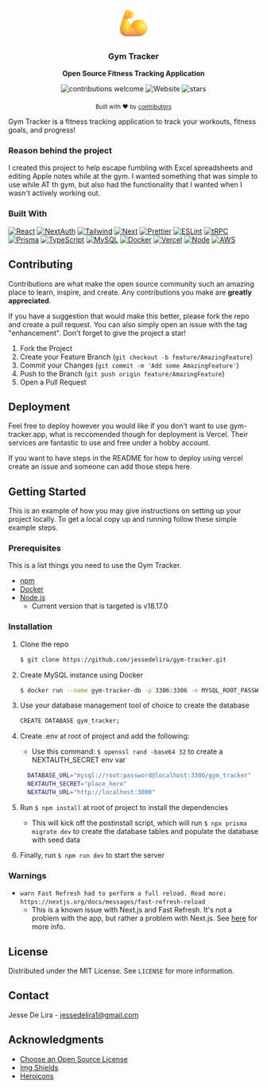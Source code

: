 <div align="center">
  <a href="https://gym-tracker.app">
    <img
      src="./public/flexed_biceps_3d_default.png"
      alt="Flexed Muscles"
      height="64"
    />
  </a>
  <h3>
    <b>
      Gym Tracker
    </b>
  </h3>
  <b>
    Open Source Fitness Tracking Application
  </b>
  <p>

![contributions welcome](https://img.shields.io/badge/contributions-welcome-brightgreen?logo=github) ![Website](https://img.shields.io/website?url=https%3A%2F%2Fgym-tracker.app&logo)
![stars](https://img.shields.io/github/stars/jessedelira/gym-tracker)


  </p>
  <p>
    <sub>
      Built with ❤︎ by
      <a href="https://github.com/jessedelira/gym-tracker/graphs/contributors">
        contributors
      </a>
    </sub>
  </p>
</div>

Gym Tracker is a fitness tracking application to track your workouts, fitness goals, and progress!

### Reason behind the project

I created this project to help escape fumbling with Excel spreadsheets and editing Apple notes while at the gym. I wanted something that was simple to use while AT th gym, but also had the functionality that I wanted when I wasn't actively working out.

### Built With

[![React][React.js]][React-url]
[![NextAuth][NextAuth]][NextAuth-url]
[![Tailwind][Tailwind]][Tailwind-url]
[![Next][Next.js]][Next-url]
[![Prettier][Prettier]][Prettier-url]
[![ESLint][ESLint]][ESLint-url]
[![tRPC][tRPC]][tRPC-url]
[![Prisma][Prisma]][Prisma-url]
[![TypeScript][TypeScript]][TypeScript-url]
[![MySQL][MySQL]][MySQL-url]
[![Docker][Docker]][Docker-url]
[![Vercel][Vercel]][Vercel-url]
[![Node][node]][node-url]
[![AWS][AWS]][AWS-url]

## Contributing

Contributions are what make the open source community such an amazing place to learn, inspire, and create. Any contributions you make are **greatly appreciated**.

If you have a suggestion that would make this better, please fork the repo and create a pull request. You can also simply open an issue with the tag "enhancement".
Don't forget to give the project a star!

1. Fork the Project
2. Create your Feature Branch (`git checkout -b feature/AmazingFeature`)
3. Commit your Changes (`git commit -m 'Add some AmazingFeature'`)
4. Push to the Branch (`git push origin feature/AmazingFeature`)
5. Open a Pull Request

## Deployment

Feel free to deploy however you would like if you don't want to use gym-tracker.app, what is reccomended though for deployment is Vercel. Their services are fantastic to use and free under a hobby account.

If you want to have steps in the README for how to deploy using vercel create an issue and someone can add those steps here.

## Getting Started

This is an example of how you may give instructions on setting up your project locally.
To get a local copy up and running follow these simple example steps.

### Prerequisites

This is a list things you need to use the Gym Tracker.

-   [npm](https://www.npmjs.com/get-npm)
-   [Docker](https://docker.com)
-   [Node.js](https://nodejs.org/en/)
    -   Current version that is targeted is v18.17.0

### Installation

1. Clone the repo
    ```sh
    $ git clone https://github.com/jessedelira/gym-tracker.git
    ```
2. Create MySQL instance using Docker
    ```sh
    $ docker run --name gym-tracker-db -p 3306:3306 -e MYSQL_ROOT_PASSWORD=password -d mysql
    ```
3. Use your database management tool of choice to create the database

    ```sh
    CREATE DATABASE gym_tracker;
    ```

4. Create .env at root of project and add the following:

    - Use this command: `$ openssl rand -base64 32` to create a NEXTAUTH_SECRET env var

    ```sh
      DATABASE_URL="mysql://root:password@localhost:3306/gym_tracker"
      NEXTAUTH_SECRET="place_here"
      NEXTAUTH_URL="http://localhost:3000"
    ```

5. Run `$ npm install` at root of project to install the dependencies
    - This will kick off the postinstall script, which will run `$ npx prisma migrate dev` to create the database tables and populate the database with seed data
6. Finally, run `$ npm run dev` to start the server

### Warnings

-   `warn Fast Refresh had to perform a full reload. Read more: https://nextjs.org/docs/messages/fast-refresh-reload`
    -   This is a known issue with Next.js and Fast Refresh. It's not a problem with the app, but rather a problem with Next.js. See [here](https://github.com/vercel/next.js/issues/40184#issuecomment-1328881068) for more info.

## License

Distributed under the MIT License. See `LICENSE` for more information.

## Contact

Jesse De Lira - jessedelira1@gmail.com

## Acknowledgments

-   [Choose an Open Source License](https://choosealicense.com)
-   [Img Shields](https://shields.io)
-   [Heroicons](https://heroicons.com/)

<!-- MARKDOWN LINKS & IMAGES -->

[Next.js]: https://img.shields.io/badge/next.js-000000?style=for-the-badge&logo=nextdotjs&logoColor=white
[Next-url]: https://nextjs.org/
[React.js]: https://img.shields.io/badge/React-0a7ea3?style=for-the-badge&logo=react&logoColor=white
[React-url]: https://reactjs.org/
[tRPC]: https://img.shields.io/badge/tRPC-317eb9?style=for-the-badge&logo=trpc&logoColor=white
[tRPC-url]: https://trpc.io/
[Prisma]: https://img.shields.io/badge/Prisma-1B222D?style=for-the-badge&logo=prisma&logoColor=white
[Prisma-url]: https://www.prisma.io/
[NextAuth]: https://img.shields.io/badge/NextAuth-000000?style=for-the-badge&logo=nextdotjs&logoColor=white
[NextAuth-url]: https://next-auth.js.org/
[Tailwind]: https://img.shields.io/badge/Tailwind-38B2AC?style=for-the-badge&logo=tailwind-css&logoColor=white
[Tailwind-url]: https://tailwindcss.com/
[Prettier]: https://img.shields.io/badge/Prettier-F7B93E?style=for-the-badge&logo=prettier&logoColor=white
[Prettier-url]: https://prettier.io/
[ESLint]: https://img.shields.io/badge/ESLint-4B32C3?style=for-the-badge&logo=eslint&logoColor=white
[ESLint-url]: https://eslint.org/
[TypeScript]: https://img.shields.io/badge/TypeScript-007ACC?style=for-the-badge&logo=typescript&logoColor=white
[TypeScript-url]: https://www.typescriptlang.org/
[MySQL]: https://img.shields.io/badge/MySQL-4479A1?style=for-the-badge&logo=mysql&logoColor=white
[MySQL-url]: https://www.mysql.com/
[Docker]: https://img.shields.io/badge/Docker-2496ED?style=for-the-badge&logo=docker&logoColor=white
[Docker-url]: https://www.docker.com/
[Vercel]: https://img.shields.io/badge/Vercel-000000?style=for-the-badge&logo=vercel&logoColor=white
[Vercel-url]: https://vercel.com/
[node]: https://img.shields.io/badge/Node.js-43853D?style=for-the-badge&logo=nodedotjs&logoColor=white
[node-url]: https://nodejs.org/en/
[AWS]: https://img.shields.io/badge/AWS-232F3E?style=for-the-badge&logo=amazonaws&logoColor=white
[AWS-url]: https://aws.amazon.com/

